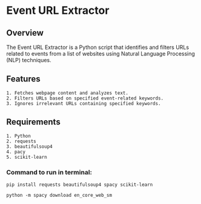 # Event URL Extractor
## Overview
The Event URL Extractor is a Python script that identifies and filters URLs related to events from a list of websites using Natural Language Processing (NLP) techniques.

## Features
    1. Fetches webpage content and analyzes text.
    2. Filters URLs based on specified event-related keywords.
    3. Ignores irrelevant URLs containing specified keywords.

## Requirements
    1. Python
    2. requests
    3. beautifulsoup4
    4. pacy
    5. scikit-learn

### Command to run in terminal:
```
pip install requests beautifulsoup4 spacy scikit-learn
```

```
python -m spacy download en_core_web_sm

```